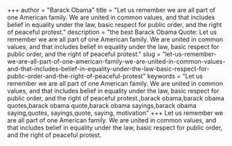 +++
author = "Barack Obama"
title = "Let us remember we are all part of one American family. We are united in common values, and that includes belief in equality under the law, basic respect for public order, and the right of peaceful protest."
description = "the best Barack Obama Quote: Let us remember we are all part of one American family. We are united in common values, and that includes belief in equality under the law, basic respect for public order, and the right of peaceful protest."
slug = "let-us-remember-we-are-all-part-of-one-american-family-we-are-united-in-common-values-and-that-includes-belief-in-equality-under-the-law-basic-respect-for-public-order-and-the-right-of-peaceful-protest"
keywords = "Let us remember we are all part of one American family. We are united in common values, and that includes belief in equality under the law, basic respect for public order, and the right of peaceful protest.,barack obama,barack obama quotes,barack obama quote,barack obama sayings,barack obama saying,quotes, sayings,quote, saying, motivation"
+++
Let us remember we are all part of one American family. We are united in common values, and that includes belief in equality under the law, basic respect for public order, and the right of peaceful protest.
